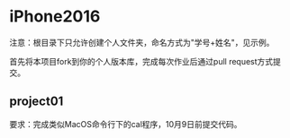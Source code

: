 # iPhone2016

注意：根目录下只允许创建个人文件夹，命名方式为"学号+姓名"，见示例。

首先将本项目fork到你的个人版本库，完成每次作业后通过pull request方式提交。

## project01

要求：完成类似MacOS命令行下的cal程序，10月9日前提交代码。



